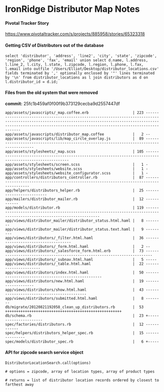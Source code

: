 # IronRidge Distributor Map Notes

#### Pivotal Tracker Story

https://www.pivotaltracker.com/s/projects/885958/stories/65323318

#### Getting CSV of Distributors out of the database

	select 'distributor', 'address', 'line2', 'city', 'state', 'zipcode', 'region', 'phone', 'fax', 'email' union select d.name, l.address, l.line_2, l.city, l.state, l.zipcode, l.region, l.phone, l.fax, l.email into outfile '/Users/Elliot/Desktop/distributor_locations.csv' fields terminated by ',' optionally enclosed by '"' lines terminated by '\n' from distributor_locations as l join distributors as d on l.distributor_id = d.id;
	

#### Files from the old system that were removed

**commit:** 25fc1b459af0f00f9b373129cecba9d2557447df

    app/assets/javascripts/_map.coffee.erb                    | 223 -------------------------------------------------------------------------------------------------------------------------------------------------------------------------------------------------------------------------------
    app/assets/javascripts/distributor_map.coffee             |   2 --
    app/assets/javascripts/lib/map_circle_overlay.js          |  89 -----------------------------------------------------------------------------------------
    app/assets/stylesheets/_map.scss                          | 105 ---------------------------------------------------------------------------------------------------------
    app/assets/stylesheets/screen.scss                        |   1 -
    app/assets/stylesheets/website.scss                       |   1 -
    app/assets/stylesheets/website_configurator.scss          |   1 -
    app/controllers/distributors_controller.rb                |  87 ---------------------------------------------------------------------------------------
    app/helpers/distributors_helper.rb                        |  25 -------------------------
    app/mailers/distributor_mailer.rb                         |  12 ------------
    app/models/distributor.rb                                 | 119 -----------------------------------------------------------------------------------------------------------------------
    app/views/distributor_mailer/distributor_status.html.haml |   8 --------
    app/views/distributor_mailer/distributor_status.text.haml |   9 ---------
    app/views/distributors/_filter.html.haml                  |  36 ------------------------------------
    app/views/distributors/_form.html.haml                    |   2 --
    app/views/distributors/_salesforce_form.html.erb          |  73 -------------------------------------------------------------------------
    app/views/distributors/_subnav.html.haml                  |   5 -----
    app/views/distributors/_table.html.haml                   |  22 ----------------------
    app/views/distributors/index.html.haml                    |  50 --------------------------------------------------
    app/views/distributors/new.html.haml                      |  19 -------------------
    app/views/distributors/show.html.haml                     |  43 -------------------------------------------
    app/views/distributors/submitted.html.haml                |   8 --------
    db/migrate/20120821192058_clean_up_distributors.rb        |  53 +++++++++++++++++++++++++++++++++++++++++++++++++++++
    db/schema.rb                                              |  23 +----------------------
    spec/factories/distributors.rb                            |  12 ------------
    spec/helpers/distributors_helper_spec.rb                  |  15 ---------------
    spec/models/distributor_spec.rb                           |   6 +-----


#### API for zipcode search service object

	DistributorLocationSearch.call(options)
	
	# options = zipcode, array of location types, array of product types
	
	# returns = list of distributor location records ordered by closest to farthest away